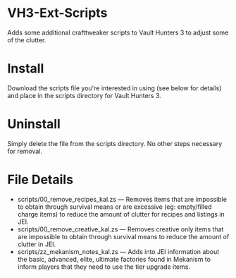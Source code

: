 # VH3-Ext-Scripts
Adds some additional crafttweaker scripts to Vault Hunters 3 to adjust some of the clutter.

# Install
Download the scripts file you're interested in using (see below for details) and place in the scripts directory for Vault Hunters 3.

# Uninstall
Simply delete the file from the scripts directory. No other steps necessary for removal.

# File Details
* scripts/00_remove_recipes_kal.zs &mdash; Removes items that are impossible to obtain through survival means or are excessive (eg: empty/filled charge items) to reduce the amount of clutter for recipes and listings in JEI.
* scripts/00_remove_creative_kal.zs &mdash; Removes creative only items that are impossible to obtain through survival means to reduce the amount of clutter in JEI.
* scripts/zz_mekanism_notes_kal.zs &mdash; Adds into JEI information about the basic, advanced, elite, ultimate factories found in Mekanism to inform players that they need to use the tier upgrade items.
